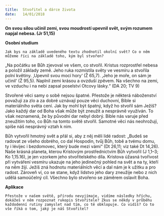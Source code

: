 ```yaml
---
title:  Stvořitel a dárce života
date:   14/01/2018
---
```


**On svou silou učinil zemi, svou moudrostí upevnil svět, svým rozumem napjal nebesa. (Jr 51,15)** 

**Osobní studium** 

`Jak bys na základě uvedeného textu zhodnotil okolní svět? Co o něm můžeme říci na základě toho, kým byl stvořen?` 

„Na počátku se Bůh zjevoval ve všem, co stvořil. Kristus rozprostřel nebesa a položil základy země. Jeho ruka rozmístila světy ve vesmíru a stvořila polní květiny. ‚Upevnil svou mocí hory‘ (Ž 65,7). ‚Jeho je moře, on sám je učinil‘ (Ž 95,5). Naplnil zemi krásou a ovzduší zpěvem. Na všechno na zemi, ve vzduchu i na nebi zapsal poselství Otcovy lásky.“ (DA 20; TV 9) 

Stvořené věci samy o sobě nejsou špatné. Přestože je některá náboženství považují za zlo a za dobré uznávají pouze věci duchovní, Bible si materiálního světa cení. Jak by mohl být špatný, když ho stvořil sám Ježíš? Jako každý dar od Boha však může být zneužit a nesprávně využíván. To však neznamená, že by původní dar nebyl dobrý. Bible nás varuje před zneužitím toho, co Bůh na tomto světě stvořil. Samotné věci nás neohrožují, spíše náš nesprávný vztah k nim. 

Bůh vytvořil hmotný svět a přál si, aby z něj měli lidé radost: „Budeš se radovat ze všeho dobrého, co dal Hospodin, tvůj Bůh, tobě a tvému domu, ty i lévijec i bezdomovec, který bude mezi vámi“ (Dt 26,11; viz také Dt 14,26). Naše krásná planeta, kterou Kristovým prostřednictvím Bůh vytvořil (J 1,1–3; Ko 1,15.16), je jen vzorkem jeho stvořitelského díla. Kristova úžasná tvořivost při vytváření vesmíru ukazuje na jeho jedinečný pohled na svět a na ty, kteří na něm žijí. Ježíš zná hodnotu materiálních věcí a dal nám je k užitku a pro radost. Zároveň ví, co se stane, když lidstvo jeho dary zneužije nebo z nich udělá samoúčelný cíl. Všechno bylo stvořeno se záměrem oslavit Boha. 

**Aplikace** 

`Přestože v našem světě, přírodu nevyjímaje, vidíme následky hříchu, dokážeš v něm rozpoznat rukopis Stvořitele? Zkus se někdy v průběhu každodenní rutiny zamyslet nad tím, co tě obklopuje. Co vidíš? Co to vše říká o tom, jaký je náš Stvořitel?`